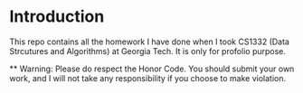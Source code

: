 # Introduction
This repo contains all the homework I have done when I took CS1332 (Data Strcutures and Algorithms) at Georgia Tech. 
It is only for profolio purpose.

** Warning: Please do respect the Honor Code. You should submit your own work, and I will not take any responsibility
if you choose to make violation.



